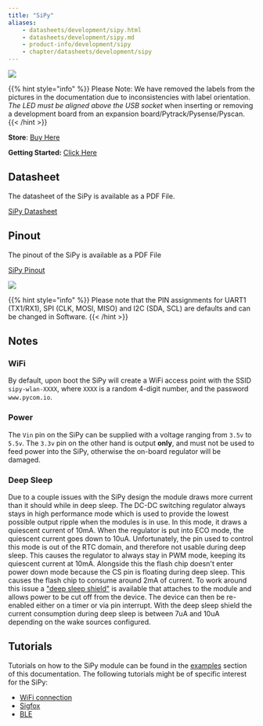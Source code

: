 ```yaml
---
title: "SiPy"
aliases:
    - datasheets/development/sipy.html
    - datasheets/development/sipy.md
    - product-info/development/sipy
    - chapter/datasheets/development/sipy
---
```


![](/gitbook/assets/assets-lil0igdl11z7jos_jpx-lkn7scqkkkb6tqb3uyo-lkn86n8h-hb1oh1idwb-sipy-2.png)

{{% hint style="info" %}}
 Please Note: We have removed the labels from the pictures in the documentation due to inconsistencies with label orientation.  *The LED must be aligned above the USB socket* when inserting or removing a development board from an expansion board/Pytrack/Pysense/Pyscan.
{{< /hint >}}



**Store**: [Buy Here](https://pycom.io/product/sipy)

**Getting Started:** [Click Here](/gettingstarted/connection/sipy)

## Datasheet



The datasheet of the SiPy is available as a PDF File.

<a href="/gitbook/assets/specsheets/Pycom_002_Specsheets_SiPy_v2.pdf" target="_blank"> SiPy Datasheet </a>

## Pinout

The pinout of the SiPy is available as a PDF File

<a href="/gitbook/assets/sipy-pinout.pdf" target="_blank"> SiPy Pinout </a>

![](/gitbook/assets/sipy-pinout.png)

{{% hint style="info" %}}
Please note that the PIN assignments for UART1 (TX1/RX1), SPI (CLK, MOSI, MISO) and I2C (SDA, SCL) are defaults and can be changed in Software.
{{< /hint >}}

## Notes

### WiFi

By default, upon boot the SiPy will create a WiFi access point with the SSID `sipy-wlan-XXXX`, where `XXXX` is a random 4-digit number, and the password `www.pycom.io`.

### Power

The `Vin` pin on the SiPy can be supplied with a voltage ranging from `3.5v` to `5.5v`. The `3.3v` pin on the other hand is output **only**, and must not be used to feed power into the SiPy, otherwise the on-board regulator will be damaged.

### Deep Sleep

Due to a couple issues with the SiPy design the module draws more current than it should while in deep sleep. The DC-DC switching regulator always stays in high performance mode which is used to provide the lowest possible output ripple when the modules is in use. In this mode, it draws a quiescent current of 10mA. When the regulator is put into ECO mode, the quiescent current goes down to 10uA. Unfortunately, the pin used to control this mode is out of the RTC domain, and therefore not usable during deep sleep. This causes the regulator to always stay in PWM mode, keeping its quiescent current at 10mA. Alongside this the flash chip doesn't enter power down mode because the CS pin is floating during deep sleep. This causes the flash chip to consume around 2mA of current. To work around this issue a ["deep sleep shield"](../../boards/deepsleep/) is available that attaches to the module and allows power to be cut off from the device. The device can then be re-enabled either on a timer or via pin interrupt. With the deep sleep shield the current consumption during deep sleep is between 7uA and 10uA depending on the wake sources configured.

## Tutorials

Tutorials on how to the SiPy module can be found in the [examples](/tutorials/introduction) section of this documentation. The following tutorials might be of specific interest for the SiPy:

* [WiFi connection](/tutorials/all/wlan)
* [Sigfox](/tutorials/sigfox)
* [BLE](/tutorials/all/ble)
